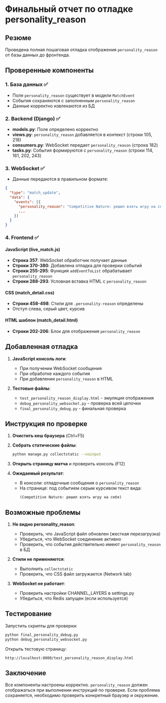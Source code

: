 # Финальный отчет по отладке personality_reason

## Резюме

Проведена полная пошаговая отладка отображения `personality_reason` от базы данных до фронтенда.

## Проверенные компоненты

### 1. База данных ✅
- Поле `personality_reason` существует в модели `MatchEvent`
- События сохраняются с заполненным `personality_reason`
- Данные корректно извлекаются из БД

### 2. Backend (Django) ✅
- **models.py**: Поле определено корректно
- **views.py**: `personality_reason` добавляется в контекст (строки 105, 218)
- **consumers.py**: WebSocket передает `personality_reason` (строка 182)
- **tasks.py**: События формируются с `personality_reason` (строки 114, 161, 202, 243)

### 3. WebSocket ✅
- Данные передаются в правильном формате:
```json
{
  "type": "match_update",
  "data": {
    "events": [{
      "personality_reason": "Competitive Nature: решил взять игру на себя",
      ...
    }]
  }
}
```

### 4. Frontend ✅

#### JavaScript (live_match.js)
- **Строка 357**: WebSocket обработчик получает данные
- **Строки 370-380**: Добавлена отладка для проверки событий
- **Строки 255-295**: Функция `addEventToList` обрабатывает `personality_reason`
- **Строки 288-293**: Условная вставка HTML с `personality_reason`

#### CSS (match_detail.css)
- **Строки 458-498**: Стили для `.personality-reason` определены
- Отступ слева, серый цвет, курсив

#### HTML шаблон (match_detail.html)
- **Строки 202-206**: Блок для отображения `personality_reason`

## Добавленная отладка

1. **JavaScript консоль логи**:
   - При получении WebSocket сообщения
   - При обработке каждого события
   - При добавлении `personality_reason` в HTML

2. **Тестовые файлы**:
   - `test_personality_reason_display.html` - эмуляция отображения
   - `debug_personality_websocket.py` - проверка всей цепочки
   - `final_personality_debug.py` - финальная проверка

## Инструкция по проверке

1. **Очистить кеш браузера** (Ctrl+F5)

2. **Собрать статические файлы**:
   ```bash
   python manage.py collectstatic --noinput
   ```

3. **Открыть страницу матча** и проверить консоль (F12)

4. **Ожидаемый результат**:
   - В консоли: отладочные сообщения о `personality_reason`
   - На странице: под событием серым курсивом текст вида:
     ```
     (Competitive Nature: решил взять игру на себя)
     ```

## Возможные проблемы

1. **Не видно personality_reason**:
   - Проверить, что JavaScript файл обновлен (жесткая перезагрузка)
   - Убедиться, что WebSocket соединение активно
   - Проверить, что события действительно имеют `personality_reason` в БД

2. **Стили не применяются**:
   - Выполнить `collectstatic`
   - Проверить, что CSS файл загружается (Network tab)

3. **WebSocket не работает**:
   - Проверить настройки CHANNEL_LAYERS в settings.py
   - Убедиться, что Redis запущен (если используется)

## Тестирование

Запустить скрипты для проверки:
```bash
python final_personality_debug.py
python debug_personality_websocket.py
```

Открыть тестовую страницу:
```
http://localhost:8000/test_personality_reason_display.html
```

## Заключение

Все компоненты настроены корректно. `personality_reason` должен отображаться при выполнении инструкций по проверке. Если проблема сохраняется, необходимо проверить конкретный браузер и окружение.